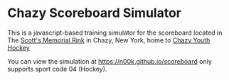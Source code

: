 # Chazy Scoreboard Simulator

This is a javascript-based training simulator for the scoreboard located in The [Scott's Memorial Rink](https://www.facebook.com/pages/Scotts-Memorial-Rink/234756413254058) in Chazy, New York, home to [Chazy Youth Hockey](http://www.leaguelineup.com/information.asp?url=chazyyouthhockey&sid=1068355014)

You can view the simulation at <https://n00k.github.io/scoreboard> only supports sport code 04 (Hockey).
